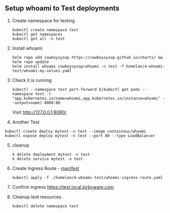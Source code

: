 ## Setup whoami to Test deployments

1. Create namespace for testing 
   ```
   kubectl create namespace test
   kubectl get namespaces
   kubectl get all -n test 
   ```

2. Install whoami
   ```
   helm repo add cowboysysop https://cowboysysop.github.io/charts/ && helm repo update
   helm install whoami cowboysysop/whoami -n test -f homelan/4-whoami-test/whoami-my-values.yaml
   ```

3. Check it is running
   ```
   kubectl --namespace test port-forward $(kubectl get pods --namespace test -l "app.kubernetes.io/name=whoami,app.kubernetes.io/instance=whoami" --output=name) 8080:80
   ```
   Visit http://127.0.0.1:8080/ 

4.  Another Test
   ```
   kubectl create deploy mytest -n test --image containous/whoami
   kubectl expose deploy mytest -n test --port 80 --type LoadBalancer
   ```

5. cleanup
   ```
   k delete deployment mytest -n test 
   k delete service mytest -n test 
   ```

6. Create Ingress Route - [manifest](./whoami-ingress-route.yaml)
   ```
   kubectl apply -f ./homelan/4-whoami-test/whoami-ingress-route.yaml
   ```


7. Confirm ingress
   https://test.local.kirbyware.com



8. Cleanup test resources
   ```
   kubectl delete namespace test
   ```
